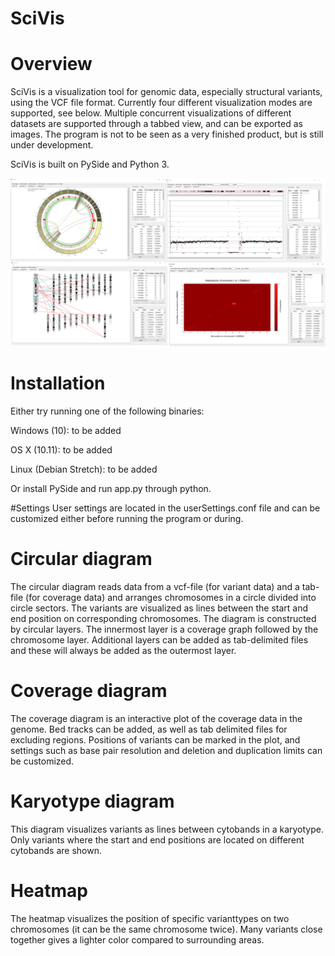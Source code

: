 # SciVis

# Overview
SciVis is a visualization tool for genomic data, especially structural variants, using the VCF file format. Currently four different visualization modes are supported, see below. Multiple concurrent visualizations of different datasets are supported through a tabbed view, and can be exported as images. The program is not to be seen as a very finished product, but is still under development.

SciVis is built on PySide and Python 3.

![Montage](/Screenshots/Montage.PNG)

# Installation
Either try running one of the following binaries:

Windows (10): to be added

OS X (10.11): to be added

Linux (Debian Stretch): to be added

Or install PySide and run app.py through python.

#Settings
User settings are located in the userSettings.conf file and can be customized either before running the program or during.

# Circular diagram
The circular diagram reads data from a vcf-file (for variant data) and a tab-file (for coverage data) and arranges chromosomes in a circle divided into circle sectors. The variants are visualized as lines between the start and end position on corresponding chromosomes.
The diagram is constructed by circular layers. The innermost layer is a coverage graph followed by the chromosome layer. Additional layers can be added as tab-delimited files and these will always be added as the outermost layer.

# Coverage diagram
The coverage diagram is an interactive plot of the coverage data in the genome. Bed tracks can be added, as well as tab delimited files for excluding regions. Positions of variants can be marked in the plot, and settings such as base pair resolution and deletion and duplication limits can be customized.

# Karyotype diagram
This diagram visualizes variants as lines between cytobands in a karyotype. Only variants where the start and end positions are located on different cytobands are shown.

# Heatmap
The heatmap visualizes the position of specific varianttypes on two chromosomes (it can be the same chromosome twice). 
Many variants close together gives a lighter color compared to surrounding areas.  
